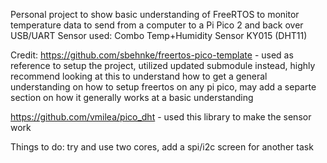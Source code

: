 Personal project to show basic understanding of FreeRTOS to monitor temperature data to send from a computer to a Pi Pico 2 and back over USB/UART
Sensor used: Combo Temp+Humidity Sensor KY015 (DHT11)

Credit: 
https://github.com/sbehnke/freertos-pico-template - used as reference to setup the project, utilized updated submodule instead, highly recommend looking at this to understand how to get a general understanding on how to setup freertos on any pi pico, may add a separte section on how it generally works at a basic understanding

https://github.com/vmilea/pico_dht - used this library to make the sensor work

Things to do: try and use two cores, add a spi/i2c screen for another task

